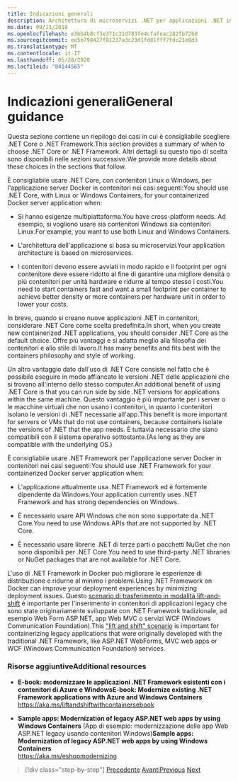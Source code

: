 ```yaml
---
title: Indicazioni generali
description: Architettura di microservizi .NET per applicazioni .NET in contenitori | Indicazioni generali
ms.date: 09/11/2018
ms.openlocfilehash: e3bb4b8cf3e371c31d783fe4cfafeac282fb72b8
ms.sourcegitcommit: ee5b798427f81237a3c23d1fd81fff7fdc21e8d3
ms.translationtype: MT
ms.contentlocale: it-IT
ms.lasthandoff: 05/28/2020
ms.locfileid: "84144565"
---
```

# <a name="general-guidance"></a><span data-ttu-id="cc229-103">Indicazioni generali</span><span class="sxs-lookup"><span data-stu-id="cc229-103">General guidance</span></span>

<span data-ttu-id="cc229-104">Questa sezione contiene un riepilogo dei casi in cui è consigliabile scegliere .NET Core o .NET Framework.</span><span class="sxs-lookup"><span data-stu-id="cc229-104">This section provides a summary of when to choose .NET Core or .NET Framework.</span></span> <span data-ttu-id="cc229-105">Altri dettagli su questo tipo di scelta sono disponibili nelle sezioni successive.</span><span class="sxs-lookup"><span data-stu-id="cc229-105">We provide more details about these choices in the sections that follow.</span></span>

<span data-ttu-id="cc229-106">È consigliabile usare .NET Core, con contenitori Linux o Windows, per l'applicazione server Docker in contenitori nei casi seguenti:</span><span class="sxs-lookup"><span data-stu-id="cc229-106">You should use .NET Core, with Linux or Windows Containers, for your containerized Docker server application when:</span></span>

- <span data-ttu-id="cc229-107">Si hanno esigenze multipiattaforma.</span><span class="sxs-lookup"><span data-stu-id="cc229-107">You have cross-platform needs.</span></span> <span data-ttu-id="cc229-108">Ad esempio, si vogliono usare sia contenitori Windows sia contenitori Linux.</span><span class="sxs-lookup"><span data-stu-id="cc229-108">For example, you want to use both Linux and Windows Containers.</span></span>

- <span data-ttu-id="cc229-109">L'architettura dell'applicazione si basa su microservizi.</span><span class="sxs-lookup"><span data-stu-id="cc229-109">Your application architecture is based on microservices.</span></span>

- <span data-ttu-id="cc229-110">I contenitori devono essere avviati in modo rapido e il footprint per ogni contenitore deve essere ridotto al fine di garantire una migliore densità o più contenitori per unità hardware e ridurre al tempo stesso i costi.</span><span class="sxs-lookup"><span data-stu-id="cc229-110">You need to start containers fast and want a small footprint per container to achieve better density or more containers per hardware unit in order to lower your costs.</span></span>

<span data-ttu-id="cc229-111">In breve, quando si creano nuove applicazioni .NET in contenitori, considerare .NET Core come scelta predefinita.</span><span class="sxs-lookup"><span data-stu-id="cc229-111">In short, when you create new containerized .NET applications, you should consider .NET Core as the default choice.</span></span> <span data-ttu-id="cc229-112">Offre più vantaggi e si adatta meglio alla filosofia dei contenitori e allo stile di lavoro.</span><span class="sxs-lookup"><span data-stu-id="cc229-112">It has many benefits and fits best with the containers philosophy and style of working.</span></span>

<span data-ttu-id="cc229-113">Un altro vantaggio dato dall'uso di .NET Core consiste nel fatto che è possibile eseguire in modo affiancato le versioni .NET delle applicazioni che si trovano all'interno dello stesso computer.</span><span class="sxs-lookup"><span data-stu-id="cc229-113">An additional benefit of using .NET Core is that you can run side by side .NET versions for applications within the same machine.</span></span> <span data-ttu-id="cc229-114">Questo vantaggio è più importante per i server o le macchine virtuali che non usano i contenitori, in quanto i contenitori isolano le versioni di .NET necessarie all'app.</span><span class="sxs-lookup"><span data-stu-id="cc229-114">This benefit is more important for servers or VMs that do not use containers, because containers isolate the versions of .NET that the app needs.</span></span> <span data-ttu-id="cc229-115">È tuttavia necessario che siano compatibili con il sistema operativo sottostante.</span><span class="sxs-lookup"><span data-stu-id="cc229-115">(As long as they are compatible with the underlying OS.)</span></span>

<span data-ttu-id="cc229-116">È consigliabile usare .NET Framework per l'applicazione server Docker in contenitori nei casi seguenti:</span><span class="sxs-lookup"><span data-stu-id="cc229-116">You should use .NET Framework for your containerized Docker server application when:</span></span>

- <span data-ttu-id="cc229-117">L'applicazione attualmente usa .NET Framework ed è fortemente dipendente da Windows.</span><span class="sxs-lookup"><span data-stu-id="cc229-117">Your application currently uses .NET Framework and has strong dependencies on Windows.</span></span>

- <span data-ttu-id="cc229-118">È necessario usare API Windows che non sono supportate da .NET Core.</span><span class="sxs-lookup"><span data-stu-id="cc229-118">You need to use Windows APIs that are not supported by .NET Core.</span></span>

- <span data-ttu-id="cc229-119">È necessario usare librerie .NET di terze parti o pacchetti NuGet che non sono disponibili per .NET Core.</span><span class="sxs-lookup"><span data-stu-id="cc229-119">You need to use third-party .NET libraries or NuGet packages that are not available for .NET Core.</span></span>

<span data-ttu-id="cc229-120">L'uso di .NET Framework in Docker può migliorare le esperienze di distribuzione e ridurne al minimo i problemi.</span><span class="sxs-lookup"><span data-stu-id="cc229-120">Using .NET Framework on Docker can improve your deployment experiences by minimizing deployment issues.</span></span> <span data-ttu-id="cc229-121">Questo [scenario di trasferimento in modalità lift-and-shift](https://aka.ms/liftandshiftwithcontainersebook) è importante per l'inserimento in contenitori di applicazioni legacy che sono state originariamente sviluppate con .NET Framework tradizionale, ad esempio Web Form ASP.NET, app Web MVC o servizi WCF (Windows Communication Foundation).</span><span class="sxs-lookup"><span data-stu-id="cc229-121">This ["lift and shift" scenario](https://aka.ms/liftandshiftwithcontainersebook) is important for containerizing legacy applications that were originally developed with the traditional .NET Framework, like ASP.NET WebForms, MVC web apps or WCF (Windows Communication Foundation) services.</span></span>

### <a name="additional-resources"></a><span data-ttu-id="cc229-122">Risorse aggiuntive</span><span class="sxs-lookup"><span data-stu-id="cc229-122">Additional resources</span></span>

- <span data-ttu-id="cc229-123">**E-book: modernizzare le applicazioni .NET Framework esistenti con i contenitori di Azure e Windows**</span><span class="sxs-lookup"><span data-stu-id="cc229-123">**E-book: Modernize existing .NET Framework applications with Azure and Windows Containers**</span></span>  
    <https://aka.ms/liftandshiftwithcontainersebook>

- <span data-ttu-id="cc229-124">**Sample apps: Modernization of legacy ASP.NET web apps by using Windows Containers** (App di esempio: modernizzazione delle app Web ASP.NET legacy usando contenitori Windows)</span><span class="sxs-lookup"><span data-stu-id="cc229-124">**Sample apps: Modernization of legacy ASP.NET web apps by using Windows Containers**</span></span>  
    <https://aka.ms/eshopmodernizing>

>[!div class="step-by-step"]
><span data-ttu-id="cc229-125">[Precedente](index.md) 
> [Avanti](net-core-container-scenarios.md)</span><span class="sxs-lookup"><span data-stu-id="cc229-125">[Previous](index.md)
[Next](net-core-container-scenarios.md)</span></span>
